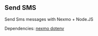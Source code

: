 ## Send SMS

Send Sms messages with Nexmo + Node.JS


Dependencies:
<a href="https://github.com/nexmo/nexmo-node"> nexmo </a>
<a href="https://github.com/motdotla/dotenv#readme"> dotenv </a>
